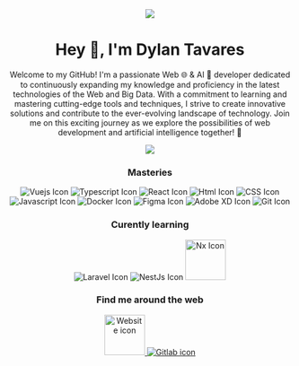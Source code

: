 <div align="center">
  <img src="https://user-images.githubusercontent.com/48557132/204667297-d3b6c6e1-5876-4792-b933-ba3d92f32bad.png"/>
</div>

<h1 align="center"> Hey 👋, I'm Dylan Tavares</h1>

<p align="center">Welcome to my GitHub! I'm a passionate Web 🌐 & AI 🧠 developer dedicated to continuously expanding my knowledge and proficiency in the latest technologies of the Web and Big Data. With a commitment to learning and mastering cutting-edge tools and techniques, I strive to create innovative solutions and contribute to the ever-evolving landscape of technology. Join me on this exciting journey as we explore the possibilities of web development and artificial intelligence together! 🚀</h2>

<p align="center">
  <img src="https://github-readme-stats.vercel.app/api?username=TavaresDylan&rank_icon=percentile&show_icons=true&show=reviews,prs_merged,prs_merged_percentage&text_color=202225&title_color=202225&include_all_commits=true&icon_color=202225&ring_color=E02534&bg_color=65,E02534,FFDB4B" />
</picture>

<h3 align="center">Masteries</h3>

<div align="center">
  <img alt="Vuejs Icon" src="https://img.icons8.com/color/72/null/vue-js.png"/>
  <img alt="Typescript Icon" src="https://img.icons8.com/color/72/typescript.png"/>
  <img alt="React Icon" src="https://img.icons8.com/plasticine/72/react.png"/>
  <img alt="Html Icon" src="https://img.icons8.com/color/64/000000/html-5.png"/>
  <img alt="CSS Icon" src="https://img.icons8.com/color/64/000000/css3.png"/>
  <br/>
  <img alt="Javascript Icon" src="https://img.icons8.com/color/64/000000/javascript.png"/>
  <img alt="Docker Icon" src="https://img.icons8.com/color/64/000000/docker.png"/>
  <img alt="Figma Icon" src="https://img.icons8.com/color/72/null/figma.png"/>
  <img alt="Adobe XD Icon" src="https://img.icons8.com/color/72/null/adobe-xd.png"/>
  <img alt="Git Icon" src="https://img.icons8.com/color/72/null/git.png"/>
</div>

<h3 align="center">Curently learning</h3>

<div align="center">
  <img alt="Laravel Icon" src="https://img.icons8.com/arcade/72/000000/laravel.png"/>
  <img alt="NestJs Icon" src="https://img.icons8.com/color/72/000000/nestjs.png"/>
  <img height="72px" alt="Nx Icon" src="https://github.com/TavaresDylan/TavaresDylan/assets/48557132/a1d6721a-599e-4e0b-a7a7-6a06b3a43b2b"/>
</div>


<h3 align="center">Find me around the web</h3>

<div align="center">
  <a href="https://dylantavares.fr">
    <img width="72px" height="72px" alt="Website icon" src="https://img.icons8.com/plasticine/300/domain.png"/>
  </a>
  <a href="https://gitlab.com/TavaresDylan">
    <img alt="Gitlab icon" src="https://img.icons8.com/color/64/000000/gitlab.png"/>
  </a>
</div>

